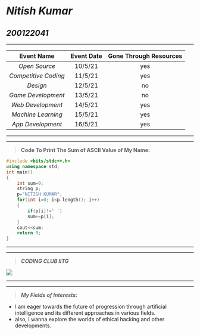 # _**Nitish Kumar**_
## _**200122041**_



***

|**Event Name**|**Event Date**|**Gone Through Resources**|
|:----------:|:---------:|:----------:|
_Open Source_	|10/5/21|	yes
*Competitive Coding*|	11/5/21	|yes
*Design*	|12/5/21	|no
*Game Development*|	13/5/21	|no
*Web Development*	|14/5/21	|yes
*Machine Learning*|	15/5/21|	yes
*App Development*	|16/5/21	|yes


***
***
>**Code To Print The Sum of ASCII Value of My Name:**

``` c++
#include <bits/stdc++.h>
using namespace std;
int main()
{
    int sum=0;
    string p;
    p="NITISH KUMAR";
    for(int i=0; i<p.length(); i++)
    {
        if(p[i]!=' ')
        sum+=p[i];
    }
    cout<<sum;
    return 0;
}
```
***
***

>**_CODING CLUB IITG_**

 ![](https://raw.githubusercontent.com/codingiitg/open_source_submission/main/coding-club%20logo.png)

***
***
>***My Fields of Interests:***
- I am eager towards the future of progression through artificial intelligence and its different approaches in various fields.
- also, I wanna explore the worlds of ethical hacking and other developments.
~~~
